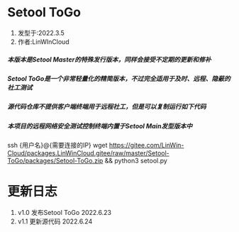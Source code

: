 # Setool ToGo
1. 发型于:2022.3.5
2. 作者:LinWInCloud

##### 本版本是Setool Master的特殊发行版本，同样会接受不定期的更新和修补
##### Setool ToGo是一个非常轻量化的精简版本，不过完全适用于及时、远程、隐蔽的社工测试
##### 源代码仓库不提供客户端终端用于远程社工，但是可以复制运行如下代码
##### 本项目的远程网络安全测试控制终端内置于Setool Main发型版本中

ssh {用户名}@{需要连接的IP} wget https://gitee.com/LinWin-Cloud/packages.LinWinCloud.gitee/raw/master/Setool-ToGo/packages/Setool-ToGo.zip && python3 setool.py

# 更新日志
1. v1.0 发布Setool ToGo 2022.6.23
2. v1.1 更新源代码 2022.6.24
